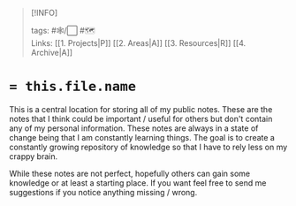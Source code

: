 
> [!INFO]
> 
> tags:  #🕸️/⬜ #🗺️  
> Links: [[1. Projects|P]] [[2. Areas|A]] [[3. Resources|R]] [[4. Archive|A]]
# `= this.file.name`

This is a central location for storing all of my public notes. These are the notes that I think could be important / useful for others but don't contain any of my personal information. These notes are always in a state of change being that I am constantly learning things. The goal is to create a constantly growing repository of knowledge so that I have to rely less on my crappy brain. 

While these notes are not perfect, hopefully others can gain some knowledge or at least a starting place. If you want feel free to send me suggestions if you notice anything missing / wrong.
